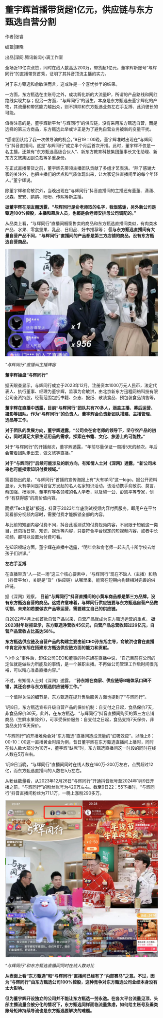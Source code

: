 # 董宇辉首播带货超1亿元，供应链与东方甄选自营分割

作者|张睿

编辑|康晓

出品|深网.腾讯新闻小满工作室

全场近13亿次点赞，同时在线人数高达200万，带货超1亿元，董宇辉新账号“与辉同行”的直播带货首秀，证明了其抖音顶流主播的实力。

对于东方甄选和俞敏洪而言，这或许是一个喜忧参半的结果。

一方面，东方甄选在主账号之外，成功孵化新的大流量IP，所谓的产品路线和网红路线实现共存；但另一方面，“与辉同行”的诞生，本身是东方甄选去董宇辉化的产物，其流量和带货能力越出众，则不排除和东方甄选业务左右手互搏、此消彼长的可能。

值得注意的是，董宇辉新平台“与辉同行”的供应链，没有采用东方甄选自营，而是选择的第三方商品，东方甄选此举或许正是为了避免自营业务被新的变量干扰。

“感谢团队给了我一次做导演的机会。”9日19：00晚，董宇辉准时出现在“与辉同行”抖音直播间。这是“与辉同行”成立半个月后首次开播。此时，董宇辉不仅是一名主播，还兼有“东方甄选高级合伙人”、新东方教育科技集团董事长文化助理、新东方文旅集团副总裁等多重身份。

在正式直播带货之前，董宇辉先带领主播团队贡献了多组才艺表演。“除了感谢大家的关注外，也把主播们的优点和气质体现出来，让大家记住直播间里的每个年轻人。”董宇辉说。

除董宇辉和俞敏洪外，当晚出现在“与辉同行”抖音直播间的主播还有董董、潇潇、汉森、安安、鹏鹏、盼盼、传熙等新主播。

**据董宇辉在朋友圈透露，“与辉同行是俞老师取的名字，我很感谢，另外新公司是甄选100%控股，主播和幕后人员，也都是俞老师安排母公司调配的。”**

从品类上看，“与辉同行”直播间橱窗售卖的商品和东方甄选直播间类似，有肉类水产品、水果、零食坚果、乳品、日用品、好书推荐等；
**但与东方甄选直播间有大量自营产品不同，“与辉同行”直播间的产品都是第三方店铺的商品，没有东方甄选自营商品。**

![6e8ea5db5d3853aa2a51cb3ad9400fa0.jpg](https://raw.githubusercontent.com/qqhsx/qqnews_image/main/2024/01/10/董宇辉首播带货超1亿元，供应链与东方甄选自营分割/6e8ea5db5d3853aa2a51cb3ad9400fa0.jpg)

 _“与辉同行”直播间主播阵容_

**董宇辉操盘“与辉同行”**

据天眼查显示，与辉同行成立于2023年12月，注册资本1000万元人民币，法定代表人、执行董事、经理为董宇辉，监事为俞敏洪，由北京新东方迅程网络科技有限公司全资持股，经营范围包括书籍、杂志、报纸、散装食品、预包装食品销售等。

**董宇辉在直播中透露，目前“与辉同行”团队共有70多人，涵盖主播、幕后运营、摄影等团队。作为“与辉同行”的负责人，董宇辉会负责新团队搭建、主播管理、选品等工作。**

**对于团队的发展方向，董宇辉透露，“公司会在俞老师的领导下，坚守农产品的初心，同时满足大家生活用品的需求，探索在书籍、文化、旅游上的可能性。”**

对于“与辉同行”的开播频次，董宇辉透露，“年前尽量保证一周播5天的频次，年后会带着团队走出去，做文旅等直播。”

**对于“与辉同行”后续可能涉及的新方向，有知情人士对《深网》透露，“新公司未来也可能探索知识付费领域。”**

需要指出的是，“与辉同行”首播的宣传海报上有“大有学问”这一logo。据公开资料显示，大有学问是抖音官方发起的名人名家知识活动，该活动携手俞敏洪、莫言、蔡国强、杨丽萍、董宇辉等各领域的名人学者，以及施一公、彭凯平等专家，创作“有获得感”的高价值内容。

而据“Tech星球”报道，抖音于2023年年底测试视频内容付费服务，即用户在平台观看部分视频内容时，需要付费才能解锁全部的内容。

与此前的短剧内容付费不同，抖音此番测试的付费视频内容，不局限于短剧这一类目，还包括日常、知识、娱乐等内容，只要符合平台规定的短视频内容，或者中长视频，都可以设置为付费可看。

在知识领域方面，董宇辉在直播中透露，“明年会和俞老师一起去几十所学校去给孩子们讲课。”

**左右手互搏**

在直播带货“人—货—场”这三个核心要素中，“与辉同行”现在不缺人（主播）和场（抖音平台），关键是“货”（供应链）从哪里来，能否在短期内构建相对完善的供应链。

据《深网》观察，
**目前“与辉同行”抖音直播间的小黄车商品都是第三方品牌，没有东方甄选自营的商品。这或许意味着，与辉同行供应链要与东方甄选自营产品做切割，未来如若要做农产品等运营，需要建立自己的供应链。**

自2022年4月上线首款自营产品以来，自营产品就成为东方甄选运营的重点。
**据2023财年财报显示，东方甄选净营收45亿元，自营产品总营收超过26亿元，自营产品营收占比高达58%。**

**东方甄选供应链及自营产品的构建主要由前CEO孙东旭主导，俞敏洪也曾在直播中肯定孙东旭在搭建东方甄选供应链方面的能力和贡献。**

“小作文”事件后，卸任公司CEO和董事的孙东旭在直播中说，“自己目前在公司的定位就是做些力所能及的事情，是一个兼职主播。不再做公司管理工作后时间很充裕，可以精心准备直播内容。”

不过，有知情人士对《深网》透露， **“孙东旭在商家、供应链等B端体系口碑不错，其还会参与东方甄选供应链等工作。”**

一个值得关注的细节是，东方甄选在提升售后服务方面也提到了“与辉同行”。

1月8日，东方甄选宣布升级自营产品的保价机制：自支付之日起，食品保价7天，非食品保价30天。此外，在东方甄选、“与辉同行”抖音直播间购买的第三方店铺商品（生鲜水果除外），可享受保价服务：自支付之日起，食品支持7天保价，非食品支持15天保价。

“与辉同行”的开播难免会对“东方甄选”直播间造成流量的“虹吸效应”。以晚上8：00-10：00这一直播黄金时段为例，昔日董宇辉在东方甄选直播间上播时，同时在线人数大部分为10万+，董宇辉“缺席”时，东方甄选直播间这一时段的同时在线人数在5万左右。

1月9日当晚，“与辉同行”直播间同时在线人数在160万-200万左右，点赞超过12亿，而东方甄选直播间的人数在5万左右。

从粉丝数量看，从2023年12月26日“与辉同行”开通抖音账号至2024年1月9日开播之前，“与辉同行”的粉丝账号为420万左右。截至9日22：55下播时，“与辉同行”抖音直播间粉丝为711.1万，一晚上涨粉290多万。

![4608da8df4d7b938af4303936fb2fd31.jpg](https://raw.githubusercontent.com/qqhsx/qqnews_image/main/2024/01/10/董宇辉首播带货超1亿元，供应链与东方甄选自营分割/4608da8df4d7b938af4303936fb2fd31.jpg)

 _“与辉同行”和东方甄选直播间同时在线人数对比_

**从表面上看“东方甄选”和“与辉同行”直播间已经有了“内部赛马”之意。不过，因为“与辉同行”由东方甄选公司100%控股，这种竞争对东方甄选公司业绩本身没有太大影响。**

**但为董宇辉开设独立的公司并不能让东方甄选一劳永逸。在各大平台流量见顶、头部主播流量会被分化的情况下，东方甄选同样面临流量焦虑，如何给主账号及垂类账号矩阵持续导流也是东方甄选要解决的难题。**

